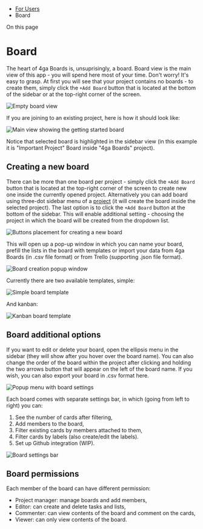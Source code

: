 * [For Users](/docs/user-manual)
* Board

On this page

Board
=====

The heart of 4ga Boards is, unsuprisingly, a board. Board view is the main view of this app - you will spend here most of your time. Don't worry! It's easy to grasp.
At first you will see that your project contains no boards - to create them, simply click the `+Add Board` button that is located at the bottom of the sidebar or at the top-right corner of the screen.

![Empty board view](/assets/images/boardviewempty_en-07726b7b56ac4c5f3992de859abd8020.png)

If you are joining to an existing project, here is how it should look like:

![Main view showing the getting started board](/assets/images/mainviewgettingstarted_en-a3cbfa54f09e6bf16f7a02291443b3c6.png)

Notice that selected board is highlighted in the sidebar view (in this example it is "Important Project" Board inside "4ga Boards" project).

Creating a new board[​](#creating-a-new-board "Direct link to Creating a new board")
------------------------------------------------------------------------------------

There can be more than one board per project - simply click the `+Add Board` button that is located at the top-right corner of the screen to create new one inside the currently opened project. Alternatively you can add board using three-dot sidebar menu of a [project](/docs/project) (it will create the board inside the selected project). The last option is to click the `+Add Board` button at the bottom of the sidebar. This will enable additional setting - choosing the project in which the board will be created from the dropdown list.

![Buttons placement for creating a new board](/assets/images/boardaddbutton_en-aac00e89337ce0287096168656a167a9.png)

This will open up a pop-up window in which you can name your board, prefill the lists in the board with templates or import your data from 4ga Boards (in .csv file format) or from Trello (supporting .json file format).

![Board creation popup window](/assets/images/boardcreate_en-dec32a5ab0362b083076298ee8be6f57.png)

Currently there are two available templates, simple:

![Simple board template](/assets/images/boardsimple_en-0f292f3e2a9e4a289b9f9812a6ed05e3.png)

And kanban:

![Kanban board template](/assets/images/boardkanban_en-0d8d53e96c30dd857eccd63f138e8d29.png)

Board additional options[​](#board-additional-options "Direct link to Board additional options")
------------------------------------------------------------------------------------------------

If you want to edit or delete your board, open the ellipsis menu in the sidebar (they will show after you hover over the board name). You can also change the order of the board within the project after clicking and holding the two arrows button that will appear on the left of the board name. If you wish, you can also export your board in .csv format here.

![Popup menu with board settings](/assets/images/boardmenu_en-25b064c396371e9f024a354fd46614e4.png)

Each board comes with separate settings bar, in which (going from left to right) you can:

1. See the number of cards after filtering,
2. Add members to the board,
3. Filter existing cards by members attached to them,
4. Filter cards by labels (also create/edit the labels).
5. Set up Github integration (WIP).

![Board settings bar](/assets/images/boardfilters_en-7206c4117cc0d191235f9257c59d1bd2.png)

Board permissions[​](#board-permissions "Direct link to Board permissions")
---------------------------------------------------------------------------

Each member of the board can have different permission:

* Project manager: manage boards and add members,
* Editor: can create and delete tasks and lists,
* Commenter: can view contents of the board and comment on the cards,
* Viewer: can only view contents of the board.